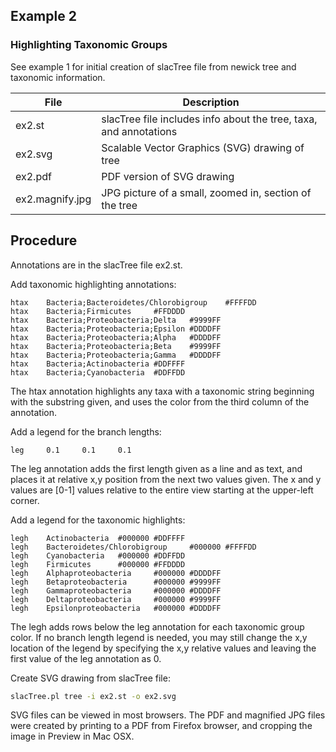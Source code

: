 ## Example 2 ##
### Highlighting Taxonomic Groups ###

See example 1 for initial creation of slacTree file from newick tree and taxonomic information.

| File | Description |
|------|-------------|
| ex2.st     | slacTree file includes info about the tree, taxa, and annotations |
| ex2.svg    | Scalable Vector Graphics (SVG) drawing of tree |
| ex2.pdf    | PDF version of SVG drawing |
| ex2.magnify.jpg | JPG picture of a small, zoomed in, section of the tree |

Procedure
---------

Annotations are in the slacTree file ex2.st.

Add taxonomic highlighting annotations:

```
htax    Bacteria;Bacteroidetes/Chlorobigroup    #FFFFDD
htax    Bacteria;Firmicutes     #FFDDDD
htax    Bacteria;Proteobacteria;Delta   #9999FF
htax    Bacteria;Proteobacteria;Epsilon #DDDDFF
htax    Bacteria;Proteobacteria;Alpha   #DDDDFF
htax    Bacteria;Proteobacteria;Beta    #9999FF
htax    Bacteria;Proteobacteria;Gamma   #DDDDFF
htax    Bacteria;Actinobacteria #DDFFFF
htax    Bacteria;Cyanobacteria  #DDFFDD
```

The htax annotation highlights any taxa with a taxonomic string beginning with the substring given, and uses the color from the third column of the annotation.

Add a legend for the branch lengths:

```
leg     0.1     0.1     0.1
```

The leg annotation adds the first length given as a line and as text, and places it at relative x,y position from the next two values given.  The x and y values are [0-1] values relative to the entire view starting at the upper-left corner.

Add a legend for the taxonomic highlights:

```
legh    Actinobacteria  #000000 #DDFFFF
legh    Bacteroidetes/Chlorobigroup     #000000 #FFFFDD
legh    Cyanobacteria   #000000 #DDFFDD
legh    Firmicutes      #000000 #FFDDDD
legh    Alphaproteobacteria     #000000 #DDDDFF
legh    Betaproteobacteria      #000000 #9999FF
legh    Gammaproteobacteria     #000000 #DDDDFF
legh    Deltaproteobacteria     #000000 #9999FF
legh    Epsilonproteobacteria   #000000 #DDDDFF
```
The legh adds rows below the leg annotation for each taxonomic group color.  If no branch length legend is needed, you may still change the x,y location of the legend by specifying the x,y relative values and leaving the first value of the leg annotation as 0.


Create SVG drawing from slacTree file:

```bash
slacTree.pl tree -i ex2.st -o ex2.svg
```

SVG files can be viewed in most browsers. The PDF and magnified JPG files were created by printing to a PDF from Firefox browser, and cropping the image in Preview in Mac OSX.
